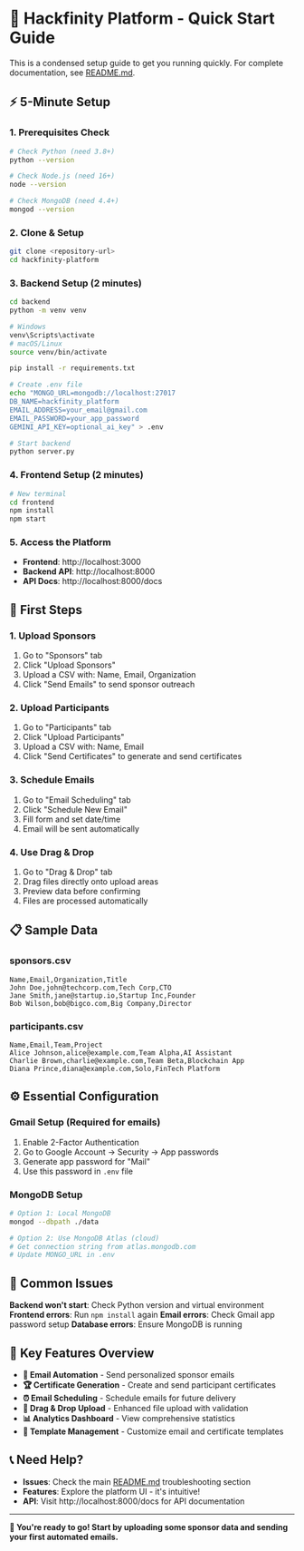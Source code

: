 # 🚀 Hackfinity Platform - Quick Start Guide

This is a condensed setup guide to get you running quickly. For complete documentation, see [README.md](README.md).

## ⚡ 5-Minute Setup

### 1. Prerequisites Check
```bash
# Check Python (need 3.8+)
python --version

# Check Node.js (need 16+)
node --version

# Check MongoDB (need 4.4+)
mongod --version
```

### 2. Clone & Setup
```bash
git clone <repository-url>
cd hackfinity-platform
```

### 3. Backend Setup (2 minutes)
```bash
cd backend
python -m venv venv

# Windows
venv\Scripts\activate
# macOS/Linux
source venv/bin/activate

pip install -r requirements.txt

# Create .env file
echo "MONGO_URL=mongodb://localhost:27017
DB_NAME=hackfinity_platform
EMAIL_ADDRESS=your_email@gmail.com
EMAIL_PASSWORD=your_app_password
GEMINI_API_KEY=optional_ai_key" > .env

# Start backend
python server.py
```

### 4. Frontend Setup (2 minutes)
```bash
# New terminal
cd frontend
npm install
npm start
```

### 5. Access the Platform
- **Frontend**: http://localhost:3000
- **Backend API**: http://localhost:8000
- **API Docs**: http://localhost:8000/docs

## 🎯 First Steps

### 1. Upload Sponsors
1. Go to "Sponsors" tab
2. Click "Upload Sponsors"
3. Upload a CSV with: Name, Email, Organization
4. Click "Send Emails" to send sponsor outreach

### 2. Upload Participants
1. Go to "Participants" tab
2. Click "Upload Participants" 
3. Upload a CSV with: Name, Email
4. Click "Send Certificates" to generate and send certificates

### 3. Schedule Emails
1. Go to "Email Scheduling" tab
2. Click "Schedule New Email"
3. Fill form and set date/time
4. Email will be sent automatically

### 4. Use Drag & Drop
1. Go to "Drag & Drop" tab
2. Drag files directly onto upload areas
3. Preview data before confirming
4. Files are processed automatically

## 📋 Sample Data

### sponsors.csv
```csv
Name,Email,Organization,Title
John Doe,john@techcorp.com,Tech Corp,CTO
Jane Smith,jane@startup.io,Startup Inc,Founder
Bob Wilson,bob@bigco.com,Big Company,Director
```

### participants.csv
```csv
Name,Email,Team,Project
Alice Johnson,alice@example.com,Team Alpha,AI Assistant
Charlie Brown,charlie@example.com,Team Beta,Blockchain App
Diana Prince,diana@example.com,Solo,FinTech Platform
```

## ⚙️ Essential Configuration

### Gmail Setup (Required for emails)
1. Enable 2-Factor Authentication
2. Go to Google Account → Security → App passwords
3. Generate app password for "Mail"
4. Use this password in `.env` file

### MongoDB Setup
```bash
# Option 1: Local MongoDB
mongod --dbpath ./data

# Option 2: Use MongoDB Atlas (cloud)
# Get connection string from atlas.mongodb.com
# Update MONGO_URL in .env
```

## 🔧 Common Issues

**Backend won't start**: Check Python version and virtual environment
**Frontend errors**: Run `npm install` again
**Email errors**: Check Gmail app password setup
**Database errors**: Ensure MongoDB is running

## 🎨 Key Features Overview

- **📧 Email Automation** - Send personalized sponsor emails
- **🏆 Certificate Generation** - Create and send participant certificates  
- **⏰ Email Scheduling** - Schedule emails for future delivery
- **📁 Drag & Drop Upload** - Enhanced file upload with validation
- **📊 Analytics Dashboard** - View comprehensive statistics
- **🎨 Template Management** - Customize email and certificate templates

## 📞 Need Help?

- **Issues**: Check the main [README.md](README.md) troubleshooting section
- **Features**: Explore the platform UI - it's intuitive!
- **API**: Visit http://localhost:8000/docs for API documentation

---

**🎉 You're ready to go! Start by uploading some sponsor data and sending your first automated emails.**
